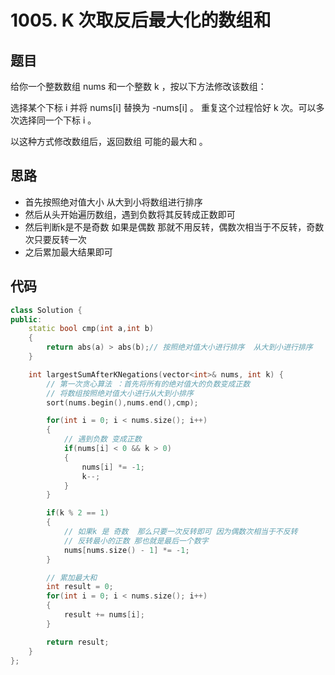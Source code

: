 # 1005. K 次取反后最大化的数组和

## 题目
给你一个整数数组 nums 和一个整数 k ，按以下方法修改该数组：

选择某个下标 i 并将 nums[i] 替换为 -nums[i] 。
重复这个过程恰好 k 次。可以多次选择同一个下标 i 。

以这种方式修改数组后，返回数组 可能的最大和 。

## 思路

* 首先按照绝对值大小 从大到小将数组进行排序
* 然后从头开始遍历数组，遇到负数将其反转成正数即可
* 然后判断k是不是奇数 如果是偶数 那就不用反转，偶数次相当于不反转，奇数次只要反转一次
* 之后累加最大结果即可


## 代码

```cpp
class Solution {
public:
    static bool cmp(int a,int b)
    {
        return abs(a) > abs(b);// 按照绝对值大小进行排序  从大到小进行排序
    }

    int largestSumAfterKNegations(vector<int>& nums, int k) {
        // 第一次贪心算法 ：首先将所有的绝对值大的负数变成正数
        // 将数组按照绝对值大小进行从大到小排序
        sort(nums.begin(),nums.end(),cmp);

        for(int i = 0; i < nums.size(); i++)
        {
            // 遇到负数 变成正数
            if(nums[i] < 0 && k > 0)
            {
                nums[i] *= -1;
                k--;
            }
        }

        if(k % 2 == 1)
        {
            // 如果k 是 奇数  那么只要一次反转即可 因为偶数次相当于不反转
            // 反转最小的正数 那也就是最后一个数字
            nums[nums.size() - 1] *= -1;
        }

        // 累加最大和
        int result = 0;
        for(int i = 0; i < nums.size(); i++)
        {
            result += nums[i];
        }

        return result;
    }
};

```


